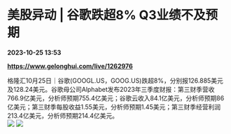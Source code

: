 # 美股异动 | 谷歌跌超8% Q3业绩不及预期

**2023-10-25 13:53**

**https://www.gelonghui.com/live/1262976**

格隆汇10月25日｜谷歌(GOOGL.US，GOOG.US)跌超8%，分别报126.885美元及128.24美元。谷歌母公司Alphabet发布2023年三季度财报：第三财季营收766.9亿美元，分析师预期755.4亿美元；谷歌云收入84.1亿美元，分析师预期86亿美元；第三财季每股收益1.55美元，分析师预期1.45美元；第三财季经营利润213.4亿美元，分析师预期214.4亿美元。  
![](https://img5.gelonghui.com/live/13944-8aab7537-f900-4a98-877c-a7a3e44af2db.jpg) ![](https://img5.gelonghui.com/live/6c398-5c7b1630-5c79-4ca0-a326-a1f5914bac4c.jpg)
